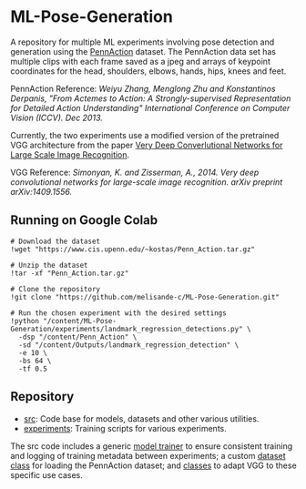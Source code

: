 # ML-Pose-Generation

A repository for multiple ML experiments involving pose detection and generation using the [PennAction](http://dreamdragon.github.io/PennAction/) dataset. The PennAction data set has multiple clips with each frame saved as a jpeg and arrays of keypoint coordinates for the head, shoulders, elbows, hands, hips, knees and feet.

PennAction Reference: *Weiyu Zhang, Menglong Zhu and Konstantinos Derpanis,  "From
Actemes to Action: A Strongly-supervised Representation for
Detailed Action Understanding" International Conference on
Computer Vision (ICCV). Dec 2013.*

Currently, the two experiments use a modified version of the pretrained VGG architecture from the paper [Very Deep Converlutional Networks for Large Scale Image Recognition](https://arxiv.org/pdf/1409.1556.pdf).

VGG Reference: *Simonyan, K. and Zisserman, A., 2014. Very deep convolutional networks for large-scale image recognition. arXiv preprint arXiv:1409.1556.*

## Running on Google Colab

```
# Download the dataset
!wget "https://www.cis.upenn.edu/~kostas/Penn_Action.tar.gz"

# Unzip the dataset
!tar -xf "Penn_Action.tar.gz"

# Clone the repository
!git clone "https://github.com/melisande-c/ML-Pose-Generation.git"

# Run the chosen experiment with the desired settings
!python "/content/ML-Pose-Generation/experiments/landmark_regression_detections.py" \
  -dsp "/content/Penn_Action" \
  -sd "/content/Outputs/landmark_regression_detection" \
  -e 10 \
  -bs 64 \
  -tf 0.5
```

## Repository

* [src](src): Code base for models, datasets and other various utilities.
* [experiments](experiments): Training scripts for various experiments.

The src code includes a generic [model trainer](src/utils/ModelTrainer.py) to ensure consistent training and logging of training metadata between experiments; a custom [dataset class](src/data/datasets.py) for loading the PennAction dataset; and [classes](src/models/VGGMod.py) to adapt VGG to these specific use cases.

